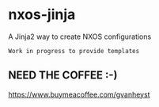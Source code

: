 # nxos-jinja

A Jinja2 way to create NXOS configurations

```
Work in progress to provide templates
```

## NEED THE COFFEE :-)
https://www.buymeacoffee.com/gvanheyst

